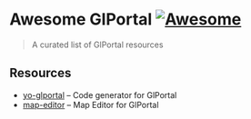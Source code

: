 # Awesome GlPortal [![Awesome](https://cdn.rawgit.com/sindresorhus/awesome/d7305f38d29fed78fa85652e3a63e154dd8e8829/media/badge.svg)](https://github.com/sindresorhus/awesome)

> A curated list of GlPortal resources

## Resources
- [yo-glportal](https://github.com/GlPortal/yo-glportal) – Code generator for GlPortal
- [map-editor](https://github.com/GlPortal/map_editor) – Map Editor for GlPortal
